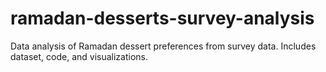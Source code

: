 # ramadan-desserts-survey-analysis
Data analysis of Ramadan dessert preferences from survey data. Includes dataset, code, and visualizations.
